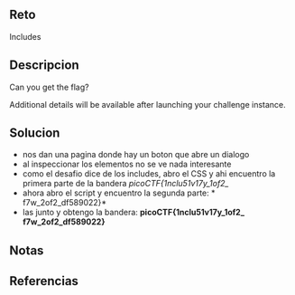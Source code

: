 
## Reto
Includes

## Descripcion
Can you get the flag?

Additional details will be available after launching your challenge instance.

## Solucion
- nos dan una pagina donde hay un boton que abre un dialogo
- al inspeccionar los elementos no se ve nada interesante
- como el desafio dice de los includes, abro el CSS y ahi encuentro la primera parte de la bandera *picoCTF{1nclu51v17y_1of2_* 
- ahora abro el script y encuentro la segunda parte: * f7w_2of2_df589022}*
- las junto y obtengo la bandera:  **picoCTF{1nclu51v17y_1of2_ f7w_2of2_df589022}** 

## Notas

## Referencias
